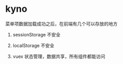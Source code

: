 # kyno

菜单项数据加载成功之后，在前端有几个可以存放的地方
1. sessionStorage 不安全 

2. localStorage 不安全

3. vuex 状态管理，数据共享，所有组件都能访问


